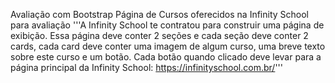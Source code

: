 Avaliação com Bootstrap
Página de Cursos oferecidos na Infinity School para avaliação
'''A Infinity School te contratou para construir uma página de exibição. 
Essa página deve conter 2 seções e cada seção deve conter 2 cards, cada card deve conter uma imagem de algum curso, uma breve texto sobre este curso e um botão. 
Cada botão quando clicado deve levar para a página principal da Infinity School: https://infinityschool.com.br/'''

